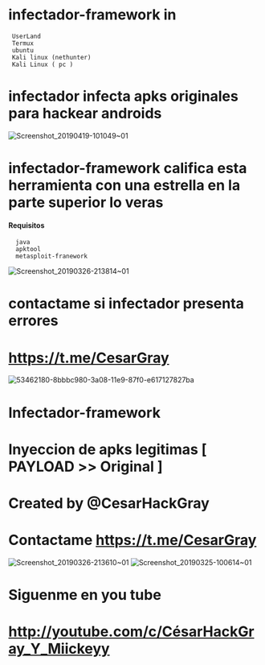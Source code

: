 # infectador-framework in 

     UserLand
     Termux
     ubuntu
     Kali linux (nethunter)
     Kali Linux ( pc )

# infectador infecta apks originales para hackear androids
![Screenshot_20190419-101049~01](https://user-images.githubusercontent.com/46208706/56432689-90c02b00-628b-11e9-9526-54d0ec0aaea9.png)
# infectador-framework califica esta herramienta con una estrella en la parte superior lo veras
#### Requisitos

      java
      apktool
      metasploit-franework
      
      
      
![Screenshot_20190326-213814~01](https://user-images.githubusercontent.com/46208706/55048972-ccaafc00-500f-11e9-88c1-4b1f17e3bea2.png)
# contactame si infectador presenta errores
# https://t.me/CesarGray
![53462180-8bbbc980-3a08-11e9-87f0-e617127827ba](https://user-images.githubusercontent.com/46208706/55277347-b37ea580-52c4-11e9-8c79-0705a53632de.png)

# Infectador-framework 
# Inyeccion de apks legitimas [ PAYLOAD >> Original ]
# Created by @CesarHackGray
# Contactame https://t.me/CesarGray



![Screenshot_20190326-213610~01](https://user-images.githubusercontent.com/46208706/55083656-7e2a4b80-5069-11e9-9686-1212e96c6f9a.png) ![Screenshot_20190325-100614~01](https://user-images.githubusercontent.com/46208706/55083795-b3369e00-5069-11e9-8544-0d1f193c2580.png)
# Siguenme en you tube
# http://youtube.com/c/CésarHackGray_Y_Miickeyy
